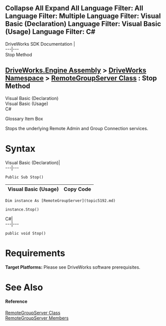        

 Collapse All Expand All  Language Filter: All  Language Filter: Multiple  Language Filter: Visual Basic (Declaration) Language Filter: Visual Basic (Usage) Language Filter: C#  
---  
DriveWorks SDK Documentation  |   
---|---  
Stop Method   
  
[DriveWorks.Engine Assembly](topic2156.md) > [DriveWorks Namespace](topic2159.md) > [RemoteGroupServer Class](topic5192.md) : Stop Method  
---  
  
Visual Basic (Declaration)    
Visual Basic (Usage)    
C# 

Glossary Item Box

Stops the underlying Remote Admin and Group Connection services. 

# Syntax

Visual Basic (Declaration)|   
---|---  
      
    
    Public Sub Stop()   
  
Visual Basic (Usage)| Copy Code  
---|---  
      
    
    Dim instance As [RemoteGroupServer](topic5192.md)
     
    instance.Stop()  
  
C#|   
---|---  
      
    
    public void Stop()  
  
# Requirements

**Target Platforms:** Please see DriveWorks software prerequisites.

# See Also

#### Reference

[RemoteGroupServer Class](topic5192.md)   
[RemoteGroupServer Members](topic5193.md)


